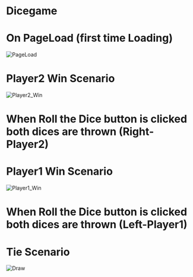 # Dicegame
# On PageLoad (first time Loading)
![PageLoad](https://github.com/karthidk27/Dicegame/assets/130198626/1035ed63-7d03-40cd-8a87-d164162c2961)
# Player2 Win Scenario
![Player2_Win](https://github.com/karthidk27/Dicegame/assets/130198626/bb603df5-7fd0-456b-aa42-b61b18b18bb7)
# When Roll the Dice button is clicked both dices are thrown (Right-Player2)
# Player1 Win Scenario
![Player1_Win](https://github.com/karthidk27/Dicegame/assets/130198626/556f193f-685a-4ae0-b217-d9ccbaa2c676)
# When Roll the Dice button is clicked both dices are thrown (Left-Player1)
# Tie Scenario
![Draw](https://github.com/karthidk27/Dicegame/assets/130198626/aa8331d7-b199-4f0b-a85e-da9fe81ea3ae)
